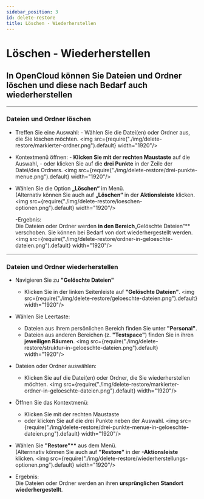 ```yaml
---
sidebar_position: 3
id: delete-restore
title: Löschen - Wiederherstellen
---
```


# Löschen - Wiederherstellen

## In OpenCloud können Sie Dateien und Ordner löschen und diese nach Bedarf auch wiederherstellen

---

### Dateien und Ordner löschen

- Treffen Sie eine Auswahl: - Wählen Sie die Datei(en) oder Ordner aus, die Sie löschen möchten.
  <img src={require("./img/delete-restore/markierter-ordner.png").default} width="1920"/>
- Kontextmenü öffnen: - **Klicken Sie mit der rechten Maustaste** auf die Auswahl, - oder klicken Sie auf die **drei Punkte** in der Zeile der Datei/des Ordners.
  <img src={require("./img/delete-restore/drei-punkte-menue.png").default} width="1920"/>
- Wählen Sie die Option **„Löschen“** im Menü.<br/>
  (Alternativ können Sie auch auf **„Löschen“** in der **Aktionsleiste** klicken.
  <img src={require("./img/delete-restore/loeschen-optionen.png").default} width="1920"/>

  -Ergebnis:<br/>
  Die Dateien oder Ordner werden **in den Bereich**„Gelöschte Dateien“\*\* verschoben. Sie können bei Bedarf von dort wiederhergestellt werden.
  <img src={require("./img/delete-restore/ordner-in-geloeschte-dateien.png").default} width="1920"/>

---

### Dateien und Ordner wiederherstellen

- Navigieren Sie zu **"Gelöschte Dateien"**
  - Klicken Sie in der linken Seitenleiste auf **"Gelöschte Dateien"**.
    <img src={require("./img/delete-restore/geloeschte-dateien.png").default} width="1920"/>
- Wählen Sie Leertaste:
  - Dateien aus Ihrem persönlichen Bereich finden Sie unter **"Personal"**.
  - Dateien aus anderen Bereichen (z. **"Testspace"**) finden Sie in ihren **jeweiligen Räumen**.
    <img src={require("./img/delete-restore/struktur-in-geloeschte-dateien.png").default} width="1920"/>
- Dateien oder Ordner auswählen:
  - Klicken Sie auf die Datei(en) oder Ordner, die Sie wiederherstellen möchten.
    <img src={require("./img/delete-restore/markierter-ordner-in-geloeschte-dateien.png").default} width="1920"/>
- Öffnen Sie das Kontextmenü:
  - Klicken Sie mit der rechten Maustaste
  - oder klicken Sie auf die drei Punkte neben der Auswahl.
    <img src={require("./img/delete-restore/drei-punkte-menue-in-geloeschte-dateien.png").default} width="1920"/>
- Wählen Sie **"Restore"\*\*** aus dem Menü.<br/>
  (Alternnativ können Sie auch auf **"Restore"** in der **-Aktionsleiste** klicken.
  <img src={require("./img/delete-restore/wiederherstellungs-optionen.png").default} width="1920"/>

- Ergebnis: <br/>
  Die Dateien oder Ordner werden an ihren **ursprünglichen Standort** **wiederhergestellt**.
